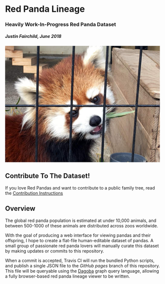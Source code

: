 # Red Panda Lineage
### Heavily Work-In-Progress Red Panda Dataset 
##### Justin Fairchild, June 2018

<img src="https://raw.githubusercontent.com/wwoast/redpanda-lineage/master/docs/images/readme/header.jpg" width="512" />

## Contribute To The Dataset!

If you love Red Pandas and want to contribute to a public family tree, read the [Contribution Instructions](https://github.com/wwoast/redpanda-lineage/blob/master/docs/INSTRUCTIONS.md)


## Overview

The global red panda population is estimated at under 10,000 animals, and between 500-1000 of these animals are distributed across zoos worldwide.

With the goal of producing a web interface for viewing pandas and their offspring, I hope to create a flat-file human-editable dataset of pandas. A small group of passionate red panda lovers will manually curate this dataset by making updates or commits to this repository.

When a commit is accepted, Travis CI will run the bundled Python scripts, and publish a single JSON file to the _GitHub pages_ branch of this repository. This file will be queryable using the [Dagoba](https://github.com/dxnn/dagoba) graph query language, allowing a fully browser-based red panda lineage viewer to be written.
